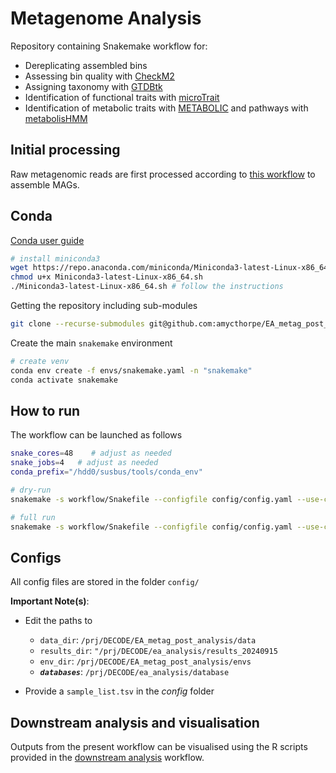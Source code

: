 # Metagenome Analysis

Repository containing Snakemake workflow for:  

* Dereplicating assembled bins
* Assessing bin quality with [CheckM2](https://github.com/chklovski/CheckM2)
* Assigning taxonomy with [GTDBtk](https://github.com/Ecogenomics/GTDBTk)
* Identification of functional traits with [microTrait](https://github.com/ukaraoz/microtrait)
* Identification of metabolic traits with [METABOLIC](https://github.com/AnantharamanLab/METABOLIC) and pathways with [metabolisHMM](https://github.com/elizabethmcd/metabolisHMM)

## Initial processing
Raw metagenomic reads are first processed according to [this workflow](https://github.com/amycthorpe/metag_analysis_EA) to assemble MAGs. 

## Conda

[Conda user guide](https://docs.conda.io/projects/conda/en/latest/user-guide/index.html)

```bash
# install miniconda3
wget https://repo.anaconda.com/miniconda/Miniconda3-latest-Linux-x86_64.sh
chmod u+x Miniconda3-latest-Linux-x86_64.sh
./Miniconda3-latest-Linux-x86_64.sh # follow the instructions
```

Getting the repository including sub-modules
```bash
git clone --recurse-submodules git@github.com:amycthorpe/EA_metag_post_analysis
```

Create the main `snakemake` environment

```bash
# create venv
conda env create -f envs/snakemake.yaml -n "snakemake"
conda activate snakemake
```

## How to run

The workflow can be launched as follows

```bash
snake_cores=48    # adjust as needed
snake_jobs=4   # adjust as needed
conda_prefix="/hdd0/susbus/tools/conda_env"

# dry-run
snakemake -s workflow/Snakefile --configfile config/config.yaml --use-conda --conda-prefix ${conda_prefix} --cores ${snake_cores} --jobs ${snake_jobs} --conda-frontend conda --rerun-trigger mtime -rpn  

# full run
snakemake -s workflow/Snakefile --configfile config/config.yaml --use-conda --conda-prefix ${conda_prefix} --cores ${snake_cores} --jobs ${snake_jobs} --conda-frontend conda --rerun-trigger mtime -rp
```


## Configs

All config files are stored in the folder `config/`

**Important Note(s)**: 
- Edit the paths to 
    - `data_dir`: `/prj/DECODE/EA_metag_post_analysis/data`
    - `results_dir`: `"/prj/DECODE/ea_analysis/results_20240915`
    - `env_dir`: `/prj/DECODE/EA_metag_post_analysis/envs`
    - ***`databases`***: `/prj/DECODE/ea_analysis/database`

- Provide a `sample_list.tsv` in the *config* folder

## Downstream analysis and visualisation
Outputs from the present workflow can be visualised using the R scripts provided in the [downstream analysis](https://github.com/amycthorpe/biofilm_MAG_analysis) workflow.
